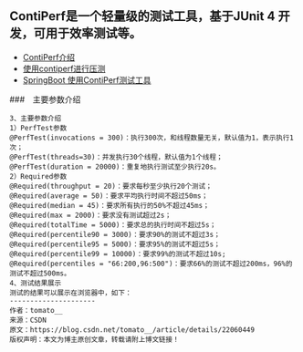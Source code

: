 ## ContiPerf是一个轻量级的测试工具，基于JUnit 4 开发，可用于效率测试等。
- [ContiPerf介绍](https://blog.csdn.net/tomato__/article/details/22060449)
- [使用contiperf进行压测](https://blog.csdn.net/linsongbin1/article/details/51304349)
- [SpringBoot 使用ContiPerf测试工具](https://blog.csdn.net/lx1309244704/article/details/83781955)

###　主要参数介绍
```
3、主要参数介绍
1）PerfTest参数
@PerfTest(invocations = 300)：执行300次，和线程数量无关，默认值为1，表示执行1次；
@PerfTest(threads=30)：并发执行30个线程，默认值为1个线程；
@PerfTest(duration = 20000)：重复地执行测试至少执行20s。
2）Required参数
@Required(throughput = 20)：要求每秒至少执行20个测试；
@Required(average = 50)：要求平均执行时间不超过50ms；
@Required(median = 45)：要求所有执行的50%不超过45ms； 
@Required(max = 2000)：要求没有测试超过2s；
@Required(totalTime = 5000)：要求总的执行时间不超过5s；
@Required(percentile90 = 3000)：要求90%的测试不超过3s；
@Required(percentile95 = 5000)：要求95%的测试不超过5s； 
@Required(percentile99 = 10000)：要求99%的测试不超过10s; 
@Required(percentiles = "66:200,96:500")：要求66%的测试不超过200ms，96%的测试不超过500ms。
4、测试结果展示
测试的结果可以展示在浏览器中，如下：
--------------------- 
作者：tomato__ 
来源：CSDN 
原文：https://blog.csdn.net/tomato__/article/details/22060449 
版权声明：本文为博主原创文章，转载请附上博文链接！
```



